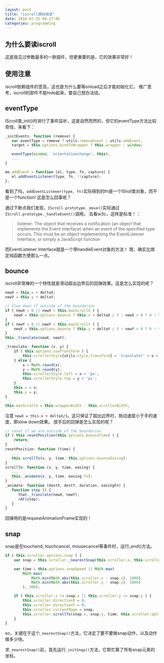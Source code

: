 ```yaml
---
layout: post
title: "iscroll源码阅读"
date: 2016-07-25 08:27:00
categories: programming
---
```


## 为什么要读iscroll

这是我见过参数最多的一款插件，但更重要的是，它的效果非常好！

## 使用注意

iscroll依赖组件的宽高，这也是为什么要等onload之后才能初始化它。
推广思考，iscroll的部件不能hide起来，要自己想办法绕。

## eventType

IScroll类_init()时进行了事件监听，这是自然而然的，但它的eventType方法比较奇怪，来看下：

```javascript
_initEvents: function (remove) {
   var eventType = remove ? utils.removeEvent : utils.addEvent,
   target = this.options.bindToWrapper ? this.wrapper : window;

   eventType(window, 'orientationchange', this);
   ...
}

me.addEvent = function (el, type, fn, capture) {
   el.addEventListener(type, fn, !!capture);
};
```

看到了吗，`addEventListener(type, fn)`实际得到的fn是一个ISroll类对象，而不是一个function!
这是怎么回事呢？

通过下断点我们发现，`IScroll.prototype._move()`实际通过`IScroll.prototype._handleEvent()`调用。
去看w3c，这样是标准！：

>listener: The object that receives a notification (an object that implements the Event interface) when an event of the specified type occurs. This must be an object implementing the EventListener interface, or simply a JavaScript function

而EventListener Interface就是一个带handleEvent对象的方法！
嗯，确实比绑定纯函数方便那么一点。

## bounce

iscroll非常棒的一个特性就是滑动超出边界后的回弹效果。这是怎么实现的呢？

```javascript
newX = this.x + deltaX;
newY = this.y + deltaY;

// Slow down if outside of the boundaries
if ( newX > 0 || newX < this.maxScrollX ) {
    newX = this.options.bounce ? this.x + deltaX / 3 : newX > 0 ? 0 : this.maxScrollX;
}
if ( newY > 0 || newY < this.maxScrollY ) {
    newY = this.options.bounce ? this.y + deltaY / 3 : newY > 0 ? 0 : this.maxScrollY;
}
this._translate(newX, newY);

_translate: function (x, y) {
    if ( this.options.useTransform ) {
        this.scrollerStyle[utils.style.transform] = 'translate(' + x + 'px,' + y + 'px)' + this.translateZ;
    } else {
        x = Math.round(x);
        y = Math.round(y);
        this.scrollerStyle.left = x + 'px';
        this.scrollerStyle.top = y + 'px';
    }
    this.x = x;
    this.y = y;
}

this.maxScrollX	= this.wrapperWidth - this.scrollerWidth;
```

注意 `newX = this.x + deltaX/3`。这只保证了超出边界时，拖动速度小于手的速度，即slow down效果。
放手后的回弹是怎么实现的呢？

```javascript
// reset if we are outside of the boundaries
if ( this.resetPosition(this.options.bounceTime) ) {
    return;
}
resetPosition: function (time) {
   ...
   this.scrollTo(x, y, time, this.options.bounceEasing);
}
scrollTo: function (x, y, time, easing) {
   ...
   this._animate(x, y, time, easing.fn);
}
_animate: function (destX, destY, duration, easingFn) {
   function step () {
      that._translate(newX, newY);
      rAF(step);
   }
}
```

回弹用的是requestAnimationFrame实现的！

## snap

snap是在touchend, touchcancel, mousecancel等事件时，运行_end()方法。

```javascript
if ( this.scroller.options.snap ) {
	var snap = this.scroller._nearestSnap(this.scroller.x, this.scroller.y);

	var time = this.options.snapSpeed || Math.max(
		Math.max(
			Math.min(Math.abs(this.scroller.x - snap.x), 1000),
			Math.min(Math.abs(this.scroller.y - snap.y), 1000)
		), 300);

	if ( this.scroller.x != snap.x || this.scroller.y != snap.y ) {
		this.scroller.directionX = 0;
		this.scroller.directionY = 0;
		this.scroller.currentPage = snap;
		this.scroller.scrollTo(snap.x, snap.y, time, this.scroller.options.bounceEasing);
	}
}
```

so，关键在于这个`_nearestSnap()`方法，它决定了要不要做snap动作，以及动作做多少快。

求`_nearestSnap()`前，首先运行`_initSnap()`方法，它帮忙算了所有snap元素的坐标。


